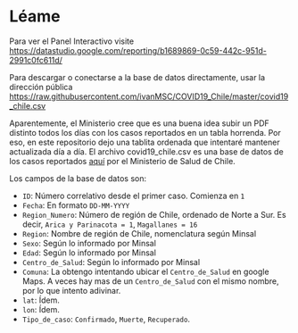 # Léame
Para ver el Panel Interactivo visite https://datastudio.google.com/reporting/b1689869-0c59-442c-951d-2991c0fc611d/

Para descargar o conectarse a la base de datos directamente, usar la dirección pública https://raw.githubusercontent.com/ivanMSC/COVID19_Chile/master/covid19_chile.csv

Aparentemente, el Ministerio cree que es una buena idea subir un PDF distinto todos los días con los casos reportados en un tabla horrenda. Por eso, en este repositorio dejo una tablita ordenada que intentaré mantener actualizada día a día.
El archivo covid19_chile.csv es una base de datos de los casos reportados [aquí](https://www.minsal.cl/nuevo-coronavirus-2019-ncov/casos-confirmados-en-chile-covid-19/) por el Ministerio de Salud de Chile.

Los campos de la base de datos son:
* `ID`: Número correlativo desde el primer caso. Comienza en `1`
* `Fecha`: En formato `DD-MM-YYYY`
* `Region_Numero`: Número de región de Chile, ordenado de Norte a Sur. Es decir, `Arica y Parinacota = 1`, `Magallanes = 16`
* `Region`: Nombre de región de Chile, nomenclatura según Minsal
* `Sexo`: Según lo informado por Minsal
* `Edad`: Según lo informado por Minsal
* `Centro_de_Salud`: Según lo informado por Minsal
* `Comuna`: La obtengo intentando ubicar el `Centro_de_Salud` en google Maps. A veces hay mas de un `Centro_de_Salud` con el mismo nombre, por lo que intento adivinar.
* `lat`: Ídem.
* `lon`: Ídem.
* `Tipo_de_caso`: `Confirmado`, `Muerte`, `Recuperado`.
